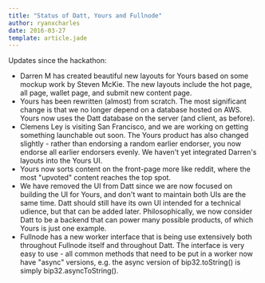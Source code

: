 ```yaml
---
title: "Status of Datt, Yours and Fullnode"
author: ryanxcharles
date: 2016-03-27
template: article.jade
---
```

Updates since the hackathon:
- Darren M has created beautiful new layouts for Yours based on some mockup
  work by Steven McKie. The new layouts include the hot page, all page, wallet
  page, and submit new content page.
- Yours has been rewritten (almost) from scratch. The most significant change
  is that we no longer depend on a database hosted on AWS. Yours now uses the
  Datt database on the server (and client, as before).
- Clemens Ley is visiting San Francisco, and we are working on getting
  something launchable out soon. The Yours product has also changed slightly -
  rather than endorsing a random earlier endorser, you now endorse all earlier
  endorsers evenly. We haven't yet integrated Darren's layouts into the Yours
  UI.
- Yours now sorts content on the front-page more like reddit, where the most
  "upvoted" content reaches the top spot.
- We have removed the UI from Datt since we are now focused on building the UI
  for Yours, and don't want to maintain both UIs are the same time. Datt should
  still have its own UI intended for a technical udience, but that can be added
  later. Philosophically, we now consider Datt to be a backend that can power
  many possible products, of which Yours is just one example.
- Fullnode has a new worker interface that is being use extensively both
  throughout Fullnode itself and throughout Datt. The interface is very easy to
  use - all common methods that need to be put in a worker now have "async"
  versions, e.g. the async version of bip32.toString() is simply
  bip32.asyncToString().
